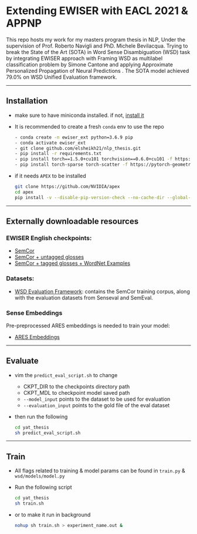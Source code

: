  # Extending EWISER with EACL 2021 & APPNP

This repo hosts my work for my masters program thesis in NLP, Under the supervision of Prof. Roberto Navigli and PhD. Michele Bevilacqua. Trying to break the State of the Art (SOTA) in Word Sense Disambiguation (WSD) task by integrating EWISER approach with Framing WSD as multilabel classification problem by Simone Cantone and applying Approximate Personalized Propagation of Neural Predictions . The SOTA model achieved 79.0% on WSD Unified Evaluation framework.

---

## Installation

- make sure to have miniconda installed. if not, [install it](https://docs.conda.io/en/latest/miniconda.html)
- It is recommended to create a fresh `conda` env to use the repo 
  
  ```bash
  - conda create -n ewiser_ext python=3.6.9 pip
  - conda activate ewiser_ext
  - git clone github.com/elsheikh21/nlp_thesis.git
  - pip install -r requirements.txt
  - pip install torch==1.5.0+cu101 torchvision==0.6.0+cu101 -f https://download.pytorch.org/whl/torch_stable.html
  - pip install torch-sparse torch-scatter -f https://pytorch-geometric.com/whl/torch-1.5.0+cu101.html
  ```

- if it needs `APEX` to be installed

  ```bash
  git clone https://github.com/NVIDIA/apex
  cd apex
  pip install -v --disable-pip-version-check --no-cache-dir --global-option="--cpp_ext" --global-option="--cuda_ext" ./
  ```

--- 
## Externally downloadable resources

### EWISER English checkpoints:
* [SemCor](https://drive.google.com/file/d/1TIwCn-0NA3yUXG5FOkPgFcoP3aHJmiSZ/view?usp=sharing)
* [SemCor + untagged glosses](https://drive.google.com/file/d/1tW4PjTgdRbVvq9CGq-0ePCsgtkXnEGsN/view?usp=sharing)
* [SemCor + tagged glosses + WordNet Examples](https://drive.google.com/file/d/11RyHBu4PwS3U2wOk-Le9Ziu8R3Hc0NXV/view?usp=sharing)

### Datasets:
* [WSD Evaluation Framework](http://lcl.uniroma1.it/wsdeval): contains the SemCor training corpus, along with the evaluation datasets from Senseval and SemEval.

### Sense Embeddings

Pre-preprocessed ARES embeddings is needed to train your model:
* [ARES Embeddings](https://drive.google.com/file/d/11riHw5BLay9ORAbLC-2Cl6dYXnd9ZJnx/view?usp=sharing)

---

## Evaluate
 - vim the `predict_eval_script.sh` to change 
    - CKPT_DIR to the checkpoints directory path  
    - CKPT_MDL to checkpoint model saved path
    - `--model_input` points to the dataset to be used for evaluation
    - `--evaluation_input` points to the gold file of the eval dataset

- then run the following
    ```bash
    cd yat_thesis
    sh predict_eval_script.sh
    ```
  
--- 

## Train 
 - All flags related to training & model params can be found in `train.py` & `wsd/models/model.py`
 - Run the following script
    ```bash
    cd yat_thesis
    sh train.sh
    ```
  - or to make it run in background
  
    ```bash
    nohup sh train.sh > experiment_name.out & 
    ```
